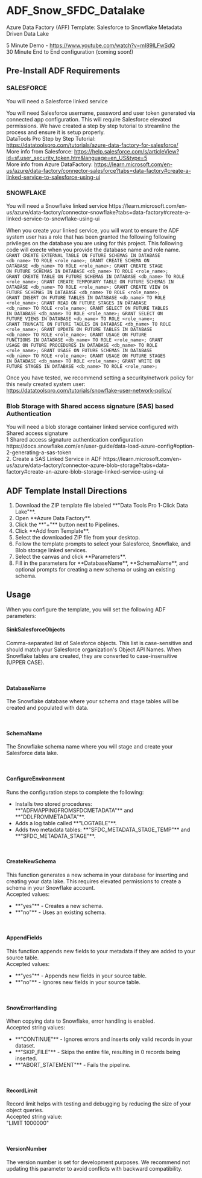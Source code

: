 # ADF_Snow_SFDC_Datalake
Azure Data Factory (AFF) Template: Salesforce to Snowflake Metadata Driven Data Lake

5 Minute Demo - https://www.youtube.com/watch?v=mI89lLFwSdQ
<br/>30 Minute End to End configuration (coming soon!)

<h2>Pre-Install ADF Requirements</h2>
<h3>SALESFORCE</h3>
You will need a Salesforce linked service


You will need Salesforce username, password and user token generated via connected app configuration. This will require Salesforce elevated permissions. We have created a step by step tutorial to streamline the process and ensure it is setup properly.
<br/>DataTools Pro Step by Step Tutorial: https://datatoolspro.com/tutorials/azure-data-factory-for-salesforce/
<br/>More info from Salesforce: https://help.salesforce.com/s/articleView?id=sf.user_security_token.htm&language=en_US&type=5
<br/>More info from Azure DataFactory: https://learn.microsoft.com/en-us/azure/data-factory/connector-salesforce?tabs=data-factory#create-a-linked-service-to-salesforce-using-ui


<h3>SNOWFLAKE</h3>
You will need a Snowflake linked service
https://learn.microsoft.com/en-us/azure/data-factory/connector-snowflake?tabs=data-factory#create-a-linked-service-to-snowflake-using-ui

When you create your linked service, you will want to ensure the ADF system user has a role that has been granted the following following privileges on the database you are using for this project. This following code will execte when you provide the database name and role name.
<code>
GRANT CREATE EXTERNAL TABLE ON FUTURE SCHEMAS IN DATABASE <db_name> TO ROLE <role_name>;
GRANT CREATE SCHEMA ON DATABASE <db_name> TO ROLE <role_name>;
GRANT CREATE STAGE ON FUTURE SCHEMAS IN DATABASE <db_name> TO ROLE <role_name>;
GRANT CREATE TABLE ON FUTURE SCHEMAS IN DATABASE <db_name> TO ROLE <role_name>;
GRANT CREATE TEMPORARY TABLE ON FUTURE SCHEMAS IN DATABASE <db_name> TO ROLE <role_name>;
GRANT CREATE VIEW ON FUTURE SCHEMAS IN DATABASE <db_name> TO ROLE <role_name>;
GRANT INSERT ON FUTURE TABLES IN DATABASE <db_name> TO ROLE <role_name>;
GRANT READ ON FUTURE STAGES IN DATABASE <db_name> TO ROLE <role_name>;
GRANT SELECT ON FUTURE TABLES IN DATABASE <db_name> TO ROLE <role_name>;
GRANT SELECT ON FUTURE VIEWS IN DATABASE <db_name> TO ROLE <role_name>;
GRANT TRUNCATE ON FUTURE TABLES IN DATABASE <db_name> TO ROLE <role_name>;
GRANT UPDATE ON FUTURE TABLES IN DATABASE <db_name> TO ROLE <role_name>;
GRANT USAGE ON FUTURE FUNCTIONS IN DATABASE <db_name> TO ROLE <role_name>;
GRANT USAGE ON FUTURE PROCEDURES IN DATABASE <db_name> TO ROLE <role_name>;
GRANT USAGE ON FUTURE SCHEMAS IN DATABASE <db_name> TO ROLE <role_name>;
GRANT USAGE ON FUTURE STAGES IN DATABASE <db_name> TO ROLE <role_name>;
GRANT WRITE ON FUTURE STAGES IN DATABASE <db_name> TO ROLE <role_name>;
  </code>

Once you have tested, we recommend setting a security/network policy for this newly created system user:
https://datatoolspro.com/tutorials/snowflake-user-network-policy/

<h3>Blob Storage with Shared access signature (SAS) based Authentication</h3>
You will need a blob storage container linked service configured with Shared access signature
<br/>
1 Shared access signature authentication configuration
https://docs.snowflake.com/en/user-guide/data-load-azure-config#option-2-generating-a-sas-token
<br/>
2. Create a SAS Linked Service in ADF
https://learn.microsoft.com/en-us/azure/data-factory/connector-azure-blob-storage?tabs=data-factory#create-an-azure-blob-storage-linked-service-using-ui

<h2>ADF Template Install Directions</h2> <ol> <li>Download the ZIP template file labeled **"Data Tools Pro 1-Click Data Lake"**.</li> <li>Open **Azure Data Factory**.</li> <li>Click the **"+"** button next to Pipelines.</li> <li>Click **Add from Template**.</li> <li>Select the downloaded ZIP file from your desktop.</li> <li>Follow the template prompts to select your Salesforce, Snowflake, and Blob storage linked services.</li> <li>Select the canvas and click **Parameters**.</li> <li>Fill in the parameters for **DatabaseName**, **SchemaName**, and optional prompts for creating a new schema or using an existing schema.</li> </ol> <h2>Usage</h2> When you configure the template, you will set the following ADF parameters:
<br/><h4>SinkSalesforceObjects</h4> Comma-separated list of Salesforce objects. This list is case-sensitive and should match your Salesforce organization's Object API Names. When Snowflake tables are created, they are converted to case-insensitive (UPPER CASE).

<br/><h4>DatabaseName</h4> The Snowflake database where your schema and stage tables will be created and populated with data.

<br/><h4>SchemaName</h4> The Snowflake schema name where you will stage and create your Salesforce data lake.

<br/><h4>ConfigureEnvironment</h4> Runs the configuration steps to complete the following:

<ul> <li>Installs two stored procedures: **"ADFMAPPINGFROMSFDCMETADATA"** and **"DDLFROMMETADATA"**.</li> <li>Adds a log table called **"LOGTABLE"**.</li> <li>Adds two metadata tables: **"SFDC_METADATA_STAGE_TEMP"** and **"SFDC_METADATA_STAGE"**.</li> </ul>
<br/><h4>CreateNewSchema</h4> This function generates a new schema in your database for inserting and creating your data lake. This requires elevated permissions to create a schema in your Snowflake account. <br>Accepted values:</br>

<ul> <li>**"yes"** - Creates a new schema.</li> <li>**"no"** - Uses an existing schema.</li> </ul>
<br/><h4>AppendFields</h4> This function appends new fields to your metadata if they are added to your source table. <br>Accepted values:</br>

<ul> <li>**"yes"** - Appends new fields in your source table.</li> <li>**"no"** - Ignores new fields in your source table.</li> </ul>
<br/><h4>SnowErrorHandling</h4> When copying data to Snowflake, error handling is enabled. <br>Accepted string values:</br>

<ul> <li>**"CONTINUE"** - Ignores errors and inserts only valid records in your dataset.</li> <li>**"SKIP_FILE"** - Skips the entire file, resulting in 0 records being inserted.</li> <li>**"ABORT_STATEMENT"** - Fails the pipeline.</li> </ul>
<br/><h4>RecordLimit</h4> Record limit helps with testing and debugging by reducing the size of your object queries. <br>Accepted string value:</br> "LIMIT 1000000"

<br/><h4>VersionNumber</h4> The version number is set for development purposes. We recommend not updating this parameter to avoid conflicts with backward compatibility.
